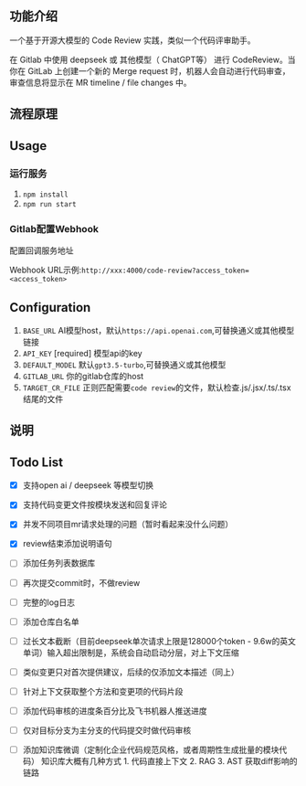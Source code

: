 ## 功能介绍
一个基于开源大模型的 Code Review 实践，类似一个代码评审助手。

在 Gitlab 中使用 deepseek 或 其他模型（ ChatGPT等） 进行 CodeReview。当你在 GitLab 上创建一个新的 Merge request 时，机器人会自动进行代码审查，审查信息将显示在 MR timeline / file changes 中。

## 流程原理

## Usage
### 运行服务

1. `npm install`
2. `npm run start`


### Gitlab配置Webhook
配置回调服务地址

Webhook URL示例:`http://xxx:4000/code-review?access_token=<access_token>`

## Configuration

1. `BASE_URL` AI模型host，默认`https://api.openai.com`,可替换通义或其他模型链接
2. `API_KEY`  [required] 模型api的key
3. `DEFAULT_MODEL` 默认`gpt3.5-turbo`,可替换通义或其他模型
4. `GITLAB_URL` 你的gitlab仓库的host
5. `TARGET_CR_FILE` 正则匹配需要`code review`的文件，默认检查.js/.jsx/.ts/.tsx结尾的文件

## 说明

## Todo List

- [x] 支持open ai / deepseek 等模型切换
- [x] 支持代码变更文件按模块发送和回复评论
- [x] 并发不同项目mr请求处理的问题（暂时看起来没什么问题）
- [x] review结束添加说明语句
- [ ] 添加任务列表数据库
- [ ] 再次提交commit时，不做review
- [ ] 完整的log日志
- [ ] 添加仓库白名单
- [ ] 过长文本截断（目前deepseek单次请求上限是128000个token - 9.6w的英文单词）输入超出限制是，系统会自动启动分层，对上下文压缩
- [ ] 类似变更只对首次提供建议，后续的仅添加文本描述（同上）

- [ ] 针对上下文获取整个方法和变更项的代码片段
- [ ] 添加代码审核的进度条百分比及飞书机器人推送进度

- [ ] 仅对目标分支为主分支的代码提交时做代码审核
- [ ] 添加知识库微调（定制化企业代码规范风格，或者周期性生成批量的模块代码）
      知识库大概有几种方式
      1. 代码直接上下文
      2. RAG 
      3. AST 获取diff影响的链路






